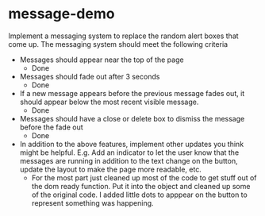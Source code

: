 # message-demo
Implement a messaging system to replace the random alert boxes that come up. The messaging system should meet the following criteria

* Messages should appear near the top of the page
  * Done   
* Messages should fade out after 3 seconds
  *  Done
* If a new message appears before the previous message fades out, it should appear below the most recent visible message.
  * Done
* Messages should have a close or delete box to dismiss the message before the fade out
  * Done
* In addition to the above features, implement other updates you think might be helpful. E.g. Add an indicator to let the user know that the messages are running in addition to the text change on the button, update the layout to make the page more readable, etc.
  * For the most part just cleaned up most of the code to get stuff out of the dom ready function. Put it into the object and cleaned up some of the original code. I added little dots to apppear on the button to represent something was happening.
